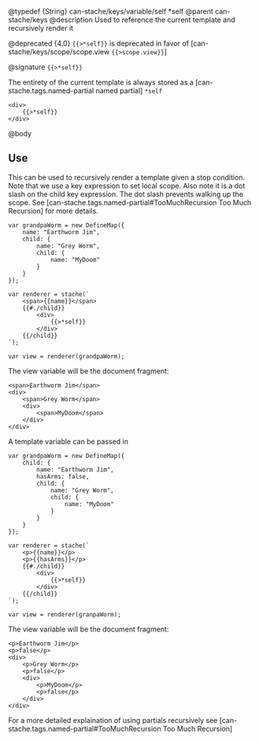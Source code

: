 @typedef {String} can-stache/keys/variable/self *self
@parent can-stache/keys
@description Used to reference the current template and recursively render it

@deprecated {4.0} `{{>*self}}` is deprecated in favor of [can-stache/keys/scope/scope.view `{{>scope.view}}`]

@signature `{{>*self}}`

The entirety of the current template is always stored as a [can-stache.tags.named-partial named partial] `*self`

```
<div>
	{{>*self}}
</div>
```

@body

## Use

This can be used to recursively render a template given a stop condition. 
Note that we use a key expression to set local scope. Also note it is 
a dot slash on the child key expression.
The dot slash prevents walking up the scope. See [can-stache.tags.named-partial#TooMuchRecursion Too Much Recursion] for more details.

```
var grandpaWorm = new DefineMap({
	name: "Earthworm Jim",
	child: {
		name: "Grey Worm",
		child: {
			name: "MyDoom"
		}
	}
});

var renderer = stache(`
	<span>{{name}}</span>
	{{#./child}}
		<div>
			{{>*self}}
		</div>
	{{/child}}
`);

var view = renderer(grandpaWorm);
```

The view variable will be the document fragment:
```
<span>Earthworm Jim</span>
<div>
	<span>Grey Worm</span>
	<div>
		<span>MyDoom</span>
	</div>
</div>
```

A template variable can be passed in

```
var grandpaWorm = new DefineMap({
	child: {
		name: "Earthworm Jim",
		hasArms: false,
		child: {
			name: "Grey Worm",
			child: {
				name: "MyDoom"
			}
		}
	}
});

var renderer = stache(`
	<p>{{name}}</p>
	<p>{{hasArms}}</p>
	{{#./child}}
		<div>
			{{>*self}}
		</div>
	{{/child}}
`);

var view = renderer(granpaWorm);
```

The view variable will be the document fragment:
```
<p>Earthworm Jim</p>
<p>false</p>
<div>
	<p>Grey Worm</p>
	<p>false</p>
	<div>
		<p>MyDoom</p>
		<p>false</p>
	</div>
</div>
```

For a more detailed explaination of using partials recursively see [can-stache.tags.named-partial#TooMuchRecursion Too Much Recursion]
